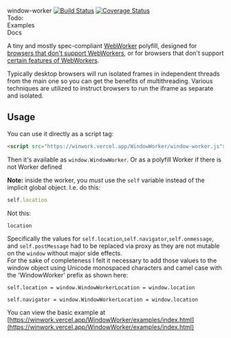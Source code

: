 window-worker [![Build Status](https://travis-ci.com/nolanlawson/pseudo-worker.svg?branch=master)](https://travis-ci.com/nolanlawson/pseudo-worker) [![Coverage Status](https://coveralls.io/repos/nolanlawson/pseudo-worker/badge.svg?branch=master&service=github)](https://coveralls.io/github/nolanlawson/pseudo-worker?branch=master)
 \
Todo: \
Examples \
Docs 

A tiny and mostly spec-compliant [WebWorker](https://www.w3.org/TR/workers/) polyfill, 
designed for [browsers that don't support WebWorkers](http://caniuse.com/#feat=webworkers), 
or for browsers that don't support [certain features of WebWorkers](http://html5workertest.com/).

Typically desktop browsers will run isolated frames in independent threads from the main one so you can get the benefits of multithreading. 
Various techniques are utilized to instruct browsers to run the iframe as separate and isolated.




Usage
----


You can use it directly as a script tag:

```html
<script src="https://winwork.vercel.app/WindowWorker/window-worker.js"></script>
```

Then it's available as `window.WindowWorker`. Or as a polyfill Worker if there is not Worker defined





**Note:** inside the worker, you _must_ use the `self` variable instead 
of the implicit global object. I.e. do this:

```js
self.location
```

Not this:

```js
location
```

Specifically the values for `self.location`,`self.navigator`,`self.onmessage`, and `self.postMessage` had to be replaced via proxy as they are not mutable on the `window` without major side effects.\
For the sake of completeness I felt it necessary to add those values to the window object using Unicode monospaced characters and camel case with the 'WindowWorker' prefix as shown here:


`self.location = window.WindowWorkerLocation = window.𝚕𝚘𝚌𝚊𝚝𝚒𝚘𝚗`

`self.navigator = window.WindowWorkerLocation = window.𝚕𝚘𝚌𝚊𝚝𝚒𝚘𝚗`


You can view the basic example at [https://winwork.vercel.app/WindowWorker/examples/index.html](https://winwork.vercel.app/WindowWorker/examples/index.html)


